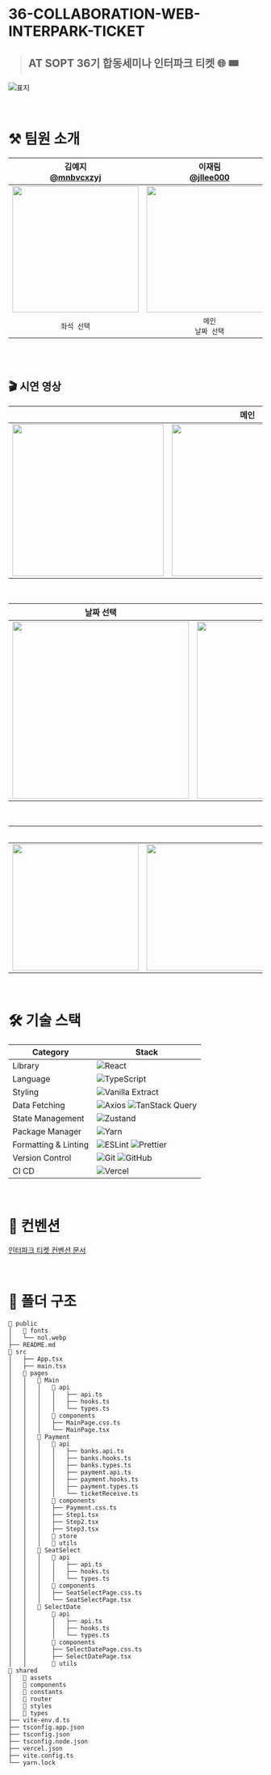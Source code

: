 # 36-COLLABORATION-WEB-INTERPARK-TICKET

> ## AT SOPT 36기 합동세미나 인터파크 티켓 🌐 🎟️

![표지](https://github.com/user-attachments/assets/808d3cc7-9304-4162-9bb0-f59051a0e5e3)

<br/>

# ⚒️ 팀원 소개 
|김예지</br>[@mnbvcxzyj](https://github.com/mnbvcxzyj)|이재림</br>[@jllee000](https://github.com/jllee000)|최서희</br>[@karnelll](https://github.com/karnelll)|박소이</br>[@soyyyyy](https://github.com/soyyyyy)|
|:---:|:---:|:---:|:---:|
|<img src = "https://avatars.githubusercontent.com/u/101444425?v=4" width ="250">|<img src = "https://avatars.githubusercontent.com/u/101315059?v=4" width ="250">|<img src = "https://avatars.githubusercontent.com/u/165611407?v=4" width ="250">|<img src = "https://avatars.githubusercontent.com/u/90364636?v=4" width ="250">|
|`좌석 선택`|`메인`</br>`날짜 선택`|`결제`|`메인`|

<br/>
<br/>

<!-- 🎬 시연 영상 -->
<h2>🎬 시연 영상</h2>

<!-- 메인 -->
<table align="center">
  <thead>
    <tr>
      <th colspan="3" style="text-align: center;"><b>메인</b></th>
    </tr>
  </thead>
  <tr>
    <td><img src="https://github.com/user-attachments/assets/51c13c0e-e779-4891-b841-4462b42a3a82" width="300" /></td>
    <td><img src="https://github.com/user-attachments/assets/aabc954c-9a5b-4145-b192-fc6393e551b1" width="300" /></td>
    <td><img src="https://github.com/user-attachments/assets/5bbd272d-9d98-4ef1-a51f-859a15c2d1d9" width="300" /></td>
  </tr>
</table>

<br/>

<!-- 날짜 선택 & 좌석 선택 -->
<table align="center">
  <thead>
    <tr>
      <th style="text-align: center;"><b>날짜 선택</b></th>
      <th style="text-align: center;"><b>좌석 선택</b></th>
    </tr>
  </thead>
  <tr>
    <td><img src="https://github.com/user-attachments/assets/50665cfa-3042-44bf-b707-523a4443332f" width="350" /></td>
    <td><img src="https://github.com/user-attachments/assets/6a6bdb4a-18ff-405b-9741-138ece5cd32f" width="350" /></td>
  </tr>
</table>

<br/>

<!-- 결제 -->
<table align="center">
  <thead>
    <tr>
      <th colspan="4" style="text-align: center;"><b>결제</b></th>
    </tr>
  </thead>
  <tr>
    <td><img src="https://github.com/user-attachments/assets/016cbfd3-dc15-40b2-a22a-d14f178e57a0" width="250" /></td>
    <td><img src="https://github.com/user-attachments/assets/1fe228d0-ccf2-4d52-9e27-12eb73024ba8" width="250" /></td>
    <td><img src="https://github.com/user-attachments/assets/04eeab20-cd5a-479a-8a7e-ec82c6f58341" width="250" /></td>
    <td><img src="https://github.com/user-attachments/assets/9e8fb734-4250-4fba-a555-1c300d4a7a35" width="250" /></td>
  </tr>
</table>

<br/>

# 🛠 기술 스택

| Category | Stack |
|----------|-------|
| Library | ![React](https://img.shields.io/badge/React-20232A?style=for-the-badge&logo=react&logoColor=61DAFB) |
| Language | ![TypeScript](https://img.shields.io/badge/TypeScript-3178C6?style=for-the-badge&logo=typescript&logoColor=white) |
| Styling | ![Vanilla Extract](https://img.shields.io/badge/Vanilla--Extract-DDC7A0?style=for-the-badge&labelColor=20232A&color=ddc7a0) |
| Data Fetching | ![Axios](https://img.shields.io/badge/Axios-5A29E4?style=for-the-badge&logo=Axios&logoColor=white)  ![TanStack Query](https://img.shields.io/badge/TanStack_Query-FF4154?style=for-the-badge&logo=react-query&logoColor=white) |
| State Management | ![Zustand](https://img.shields.io/badge/Zustand-000000?style=for-the-badge&logo=Zustand&logoColor=white) |
| Package Manager | ![Yarn](https://img.shields.io/badge/Yarn-2C8EBB?style=for-the-badge&logo=yarn&logoColor=white) |
| Formatting & Linting | ![ESLint](https://img.shields.io/badge/ESLint-4B32C3?style=for-the-badge&logo=eslint&logoColor=white) ![Prettier](https://img.shields.io/badge/Prettier-F7B93E?style=for-the-badge&logo=prettier&logoColor=white) |
| Version Control      | ![Git](https://img.shields.io/badge/Git-F05032?style=for-the-badge&logo=git&logoColor=white) ![GitHub](https://img.shields.io/badge/GitHub-181717?style=for-the-badge&logo=github&logoColor=white) |
| CI CD | ![Vercel](https://img.shields.io/badge/Vercel-000000?style=for-the-badge&logo=vercel&logoColor=white) |




<br/>

# 🌱 컨벤션 
[인터파크 티켓 컨벤션 문서](https://www.notion.so/jisooooooooooo/3-GOODOC-1e94a104520880baa99ef3b5e9fa610f?pvs=4)

<br/>

# 📁 폴더 구조 
```
📁 public
│   📁 fonts
│   └── nol.webp
├── README.md
📁 src
│   ├── App.tsx
│   ├── main.tsx
│   📁 pages
│   │   📁 Main
│   │   │   📁 api
│   │   │   │   ├── api.ts
│   │   │   │   ├── hooks.ts
│   │   │   │   └── types.ts
│   │   │   📁 components
│   │   │   ├── MainPage.css.ts
│   │   │   └── MainPage.tsx
│   │   📁 Payment
│   │   │   📁 api
│   │   │   │   ├── banks.api.ts
│   │   │   │   ├── banks.hooks.ts
│   │   │   │   ├── banks.types.ts
│   │   │   │   ├── payment.api.ts
│   │   │   │   ├── payment.hooks.ts
│   │   │   │   ├── payment.types.ts
│   │   │   │   └── ticketReceive.ts
│   │   │   📁 components
│   │   │   ├── Payment.css.ts
│   │   │   ├── Step1.tsx
│   │   │   ├── Step2.tsx
│   │   │   ├── Step3.tsx
│   │   │   📁 store
│   │   │   📁 utils
│   │   📁 SeatSelect
│   │   │   📁 api
│   │   │   │   ├── api.ts
│   │   │   │   ├── hooks.ts
│   │   │   │   └── types.ts
│   │   │   📁 components
│   │   │   ├── SeatSelectPage.css.ts
│   │   │   └── SeatSelectPage.tsx
│   │   📁 SelectDate
│   │       📁 api
│   │       │   ├── api.ts
│   │       │   ├── hooks.ts
│   │       │   └── types.ts
│   │       📁 components
│   │       ├── SelectDatePage.css.ts
│   │       ├── SelectDatePage.tsx
│   │       📁 utils
📁 shared
│   📁 assets
│   📁 components
│   📁 constants
│   📁 router
│   📁 styles
│   📁 types
├── vite-env.d.ts
├── tsconfig.app.json
├── tsconfig.json
├── tsconfig.node.json
├── vercel.json
├── vite.config.ts
└── yarn.lock
```
